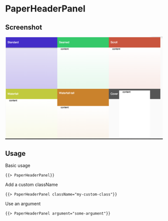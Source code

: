 # PaperHeaderPanel 


## Screenshot
![PaperHeaderPanel ](../../../examples/readme/PaperHeaderPanel.png)

## Usage

Basic usage

```
{{> PaperHeaderPanel}}
```

Add a custom className

```
{{> PaperHeaderPanel className="my-custom-class"}}
```

Use an argument

```
{{> PaperHeaderPanel argument="some-argument"}}
```